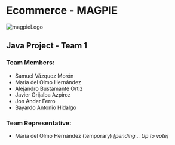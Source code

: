 # Ecommerce - MAGPIE

![magpieLogo](https://user-images.githubusercontent.com/122261059/216592356-a5d558ac-43e2-4ab1-a6c2-cc74c945f7a5.jpg)


## Java Project - Team 1

### Team Members:
- Samuel Vázquez Morón
- María del Olmo Hernández
- Alejandro Bustamante Ortiz
- Javier Grijalba Azpiroz
- Jon Ander Ferro
- Bayardo Antonio Hidalgo

### Team Representative: 
- María del Olmo Hernández (temporary) _[pending... Up to vote]_
